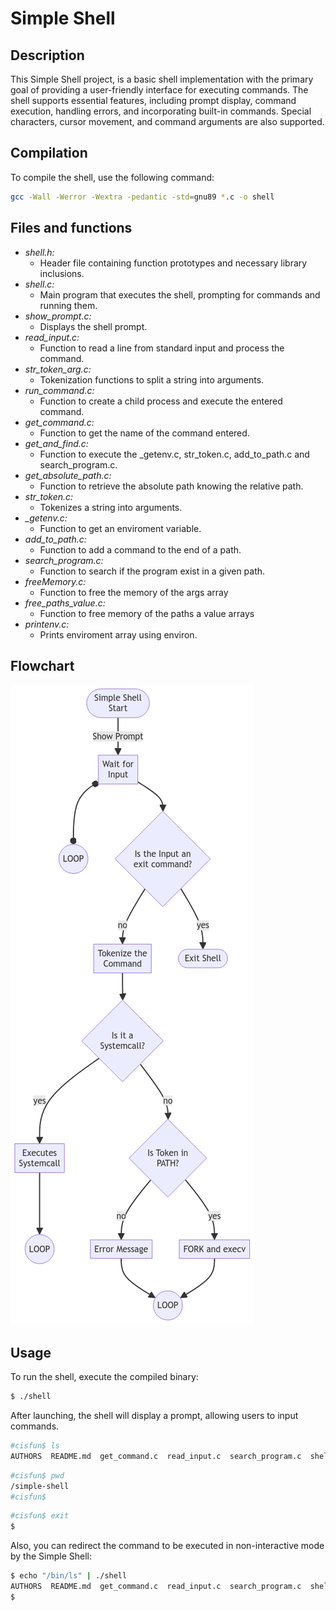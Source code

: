 <h1>Simple Shell</h1>
</div>

## Description

This Simple Shell project, is a basic shell implementation with the primary goal of providing a user-friendly interface for executing commands. The shell supports essential features, including prompt display, command execution, handling errors, and incorporating built-in commands. Special characters, cursor movement, and command arguments are also supported.

## Compilation

To compile the shell, use the following command:
```bash
gcc -Wall -Werror -Wextra -pedantic -std=gnu89 *.c -o shell
```
## Files and functions

* *shell.h:*
	* Header file containing function prototypes and necessary library inclusions.
* *shell.c:*
	* Main program that executes the shell, prompting for commands and running them.
* *show_prompt.c:*
	* Displays the shell prompt.
* *read_input.c:*
	* Function to read a line from standard input and process the command.
* *str_token_arg.c:*
	* Tokenization functions to split a string into arguments.
* *run_command.c:*
	* Function to create a child process and execute the entered command.
* *get_command.c:*
  	* Function to get the name of the command entered.
* *get_and_find.c:*
	* Function to execute the _getenv.c, str_token.c, add_to_path.c and search_program.c. 
* *get_absolute_path.c:*
	* Function to retrieve the absolute path knowing the relative path.
* *str_token.c:*
	* Tokenizes a string into arguments.
* *_getenv.c:*
	* Function to get an enviroment variable.
* *add_to_path.c:*
	* Function to add a command to the end of a path.
* *search_program.c:*
	* Function to search if the program exist in a given path.
* *freeMemory.c:*
	* Function to free the memory of the args array
* *free_paths_value.c:*
	* Function to free memory of the paths a value arrays
* *printenv.c:*
	* Prints enviroment array using environ.

## Flowchart
![flowchart_shell.png](https://github.com/alriffaud/holbertonschool-simple_shell/blob/edf3844bbd978d49525148b01175381169d7820b/flowchart_shell.png)

## Usage

To run the shell, execute the compiled binary:

```bash
$ ./shell
```
After launching, the shell will display a prompt, allowing users to input commands.
```bash
#cisfun$ ls
AUTHORS  README.md  get_command.c  read_input.c  search_program.c  shell.c  show_prompt.c
```
```bash
#cisfun$ pwd
/simple-shell
#cisfun$
```
```bash
#cisfun$ exit
$
```

Also, you can redirect the command to be executed in non-interactive mode by the Simple Shell:

```bash
$ echo "/bin/ls" | ./shell
AUTHORS  README.md  get_command.c  read_input.c  search_program.c  shell.c  show_prompt.c
$ 
```


